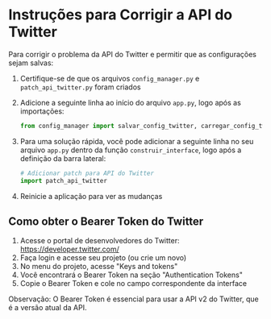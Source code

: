 # Instruções para Corrigir a API do Twitter

Para corrigir o problema da API do Twitter e permitir que as configurações sejam salvas:

1. Certifique-se de que os arquivos `config_manager.py` e `patch_api_twitter.py` foram criados
2. Adicione a seguinte linha ao início do arquivo `app.py`, logo após as importações:
   ```python
   from config_manager import salvar_config_twitter, carregar_config_twitter
   ```

3. Para uma solução rápida, você pode adicionar a seguinte linha no seu arquivo `app.py` dentro da função `construir_interface`, logo após a definição da barra lateral:
   ```python
   # Adicionar patch para API do Twitter
   import patch_api_twitter
   ```

4. Reinicie a aplicação para ver as mudanças

## Como obter o Bearer Token do Twitter

1. Acesse o portal de desenvolvedores do Twitter: https://developer.twitter.com/
2. Faça login e acesse seu projeto (ou crie um novo)
3. No menu do projeto, acesse "Keys and tokens"
4. Você encontrará o Bearer Token na seção "Authentication Tokens"
5. Copie o Bearer Token e cole no campo correspondente da interface

Observação: O Bearer Token é essencial para usar a API v2 do Twitter, que é a versão atual da API.
